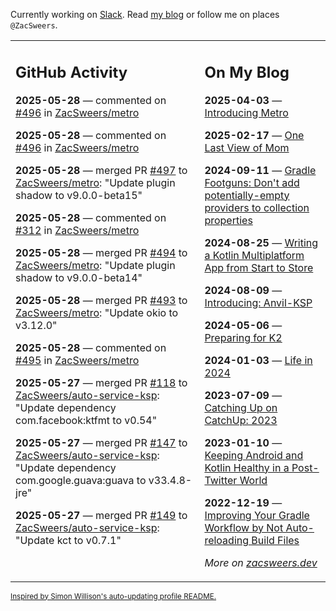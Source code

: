 Currently working on [Slack](https://slack.com/). Read [my blog](https://zacsweers.dev/) or follow me on places `@ZacSweers`.

<table><tr><td valign="top" width="60%">

## GitHub Activity
<!-- githubActivity starts -->
**2025-05-28** — commented on [#496](https://github.com/ZacSweers/metro/pull/496#issuecomment-2915996479) in [ZacSweers/metro](https://github.com/ZacSweers/metro)

**2025-05-28** — commented on [#496](https://github.com/ZacSweers/metro/pull/496#issuecomment-2915905462) in [ZacSweers/metro](https://github.com/ZacSweers/metro)

**2025-05-28** — merged PR [#497](https://github.com/ZacSweers/metro/pull/497) to [ZacSweers/metro](https://github.com/ZacSweers/metro): "Update plugin shadow to v9.0.0-beta15"

**2025-05-28** — commented on [#312](https://github.com/ZacSweers/metro/issues/312#issuecomment-2915850710) in [ZacSweers/metro](https://github.com/ZacSweers/metro)

**2025-05-28** — merged PR [#494](https://github.com/ZacSweers/metro/pull/494) to [ZacSweers/metro](https://github.com/ZacSweers/metro): "Update plugin shadow to v9.0.0-beta14"

**2025-05-28** — merged PR [#493](https://github.com/ZacSweers/metro/pull/493) to [ZacSweers/metro](https://github.com/ZacSweers/metro): "Update okio to v3.12.0"

**2025-05-28** — commented on [#495](https://github.com/ZacSweers/metro/pull/495#issuecomment-2915848102) in [ZacSweers/metro](https://github.com/ZacSweers/metro)

**2025-05-27** — merged PR [#118](https://github.com/ZacSweers/auto-service-ksp/pull/118) to [ZacSweers/auto-service-ksp](https://github.com/ZacSweers/auto-service-ksp): "Update dependency com.facebook:ktfmt to v0.54"

**2025-05-27** — merged PR [#147](https://github.com/ZacSweers/auto-service-ksp/pull/147) to [ZacSweers/auto-service-ksp](https://github.com/ZacSweers/auto-service-ksp): "Update dependency com.google.guava:guava to v33.4.8-jre"

**2025-05-27** — merged PR [#149](https://github.com/ZacSweers/auto-service-ksp/pull/149) to [ZacSweers/auto-service-ksp](https://github.com/ZacSweers/auto-service-ksp): "Update kct to v0.7.1"
<!-- githubActivity ends -->
</td><td valign="top" width="40%">

## On My Blog
<!-- blog starts -->
**2025-04-03** — [Introducing Metro](https://www.zacsweers.dev/introducing-metro/)

**2025-02-17** — [One Last View of Mom](https://www.zacsweers.dev/one-last-view-of-mom/)

**2024-09-11** — [Gradle Footguns: Don't add potentially-empty providers to collection properties](https://www.zacsweers.dev/gradle-footgun-adding-empty-providers-to-collection-properties/)

**2024-08-25** — [Writing a Kotlin Multiplatform App from Start to Store](https://www.zacsweers.dev/writing-a-kotlin-multiplatform-app-from-start-to-store/)

**2024-08-09** — [Introducing: Anvil-KSP](https://www.zacsweers.dev/introducing-anvil-ksp/)

**2024-05-06** — [Preparing for K2](https://www.zacsweers.dev/preparing-for-k2/)

**2024-01-03** — [Life in 2024](https://www.zacsweers.dev/life-in-2024/)

**2023-07-09** — [Catching Up on CatchUp: 2023](https://www.zacsweers.dev/catching-up-on-catchup-2023/)

**2023-01-10** — [Keeping Android and Kotlin Healthy in a Post-Twitter World](https://www.zacsweers.dev/keeping-android-healthy/)

**2022-12-19** — [Improving Your Gradle Workflow by Not Auto-reloading Build Files](https://www.zacsweers.dev/improving-your-workflow-by-not-auto-reloading-build-files/)
<!-- blog ends -->
_More on [zacsweers.dev](https://zacsweers.dev/)_
</td></tr></table>

<sub><a href="https://simonwillison.net/2020/Jul/10/self-updating-profile-readme/">Inspired by Simon Willison's auto-updating profile README.</a></sub>